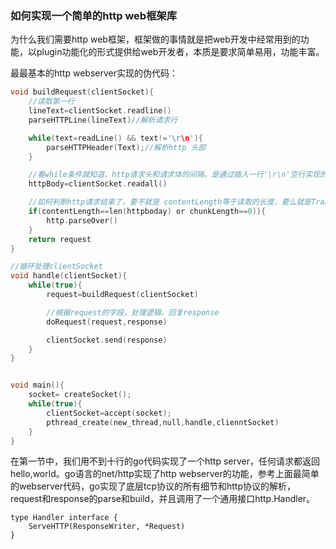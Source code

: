 ### **如何实现一个简单的http web框架库**

为什么我们需要http web框架，框架做的事情就是把web开发中经常用到的功能，以plugin功能化的形式提供给web开发者，本质是要求简单易用，功能丰富。

最最基本的http webserver实现的伪代码：

```c
void buildRequest(clientSocket){
    //读取第一行
    lineText=clientSocket.readline()
    parseHTTPLine(lineText)//解析请求行

    while(text=readLine() && text!='\r\n'){
        parseHTTPHeader(Text);//解析http 头部
    }

    //看while条件就知道，http请求头和请求体的间隔，是通过插入一行'\r\n'空行实现的
    httpBody=clientSocket.readall()

    //如何判断http请求结束了，要不就是 contentLength等于读取的长度，要么就是Transfer-Encoding=chunk
    if(contentLength==len(httpboday) or chunkLength==0)){
        http.parseOver()
    }
    return request
}

//循环处理clientSocket
void handle(clientSocket){
    while(true){    
        request=buildRequest(clientSocket)

        //根据request的字段，处理逻辑，回复response
        doRequest(request,response)

        clientSocket.send(response)
    }
}


void main(){
    socket= createSocket();
    while(true){
        clientSocket=accept(socket);
        pthread_create(new_thread,null,handle,clienntSocket)
    }
}
```

在第一节中，我们用不到十行的go代码实现了一个http server，任何请求都返回hello,world。go语言的net/http实现了http webserver的功能，参考上面最简单的webserver代码，go实现了底层tcp协议的所有细节和http协议的解析，request和response的parse和build，并且调用了一个通用接口http.Handler。

```
type Handler interface {
    ServeHTTP(ResponseWriter, *Request)
}
```



